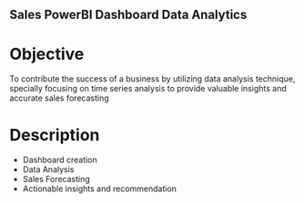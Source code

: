 ## Sales PowerBI Dashboard Data Analytics

# Objective
To contribute the success of a business by utilizing data analysis technique, specially focusing on time series analysis to provide valuable insights and accurate sales forecasting

# Description
- Dashboard creation
- Data Analysis
- Sales Forecasting
- Actionable insights and recommendation
  
